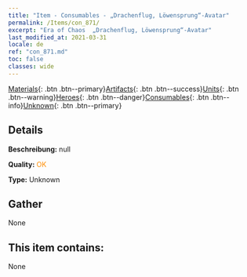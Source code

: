 ```yaml
---
title: "Item - Consumables - „Drachenflug, Löwensprung“-Avatar"
permalink: /Items/con_871/
excerpt: "Era of Chaos  „Drachenflug, Löwensprung“-Avatar"
last_modified_at: 2021-03-31
locale: de
ref: "con_871.md"
toc: false
classes: wide
---
```

 [Materials](/de/Items/){: .btn .btn--primary}[Artifacts](/de/Items/Artifacts/){: .btn .btn--success}[Units](/de/Items/Units/){: .btn .btn--warning}[Heroes](/de/Items/Heroes/){: .btn .btn--danger}[Consumables](/de/Items/Consumables/){: .btn .btn--info}[Unknown](/de/Items/Unknown/){: .btn .btn--primary}

## Details
 **Beschreibung:** null

 **Quality:** <span style="color: #FF8C00">OK</span>

 **Type:** Unknown

## Gather

  None

## This item contains:

  None

